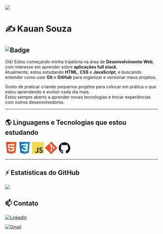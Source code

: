 <img src="https://tse3.mm.bing.net/th/id/OIP.7zUpZp8OiodoiuHw1L_2HQHaDu?cb=12&rs=1&pid=ImgDetMain&o=7&rm=3" width="350"/>

# ✍ Kauan Souza

## ![Badge](https://img.shields.io/badge/Desenvolvedor%20FullStack-0D1117?style=for-the-badge&logoColor=800080&labelColor=800080&color=0D1117)

Olá! Estou começando minha trajetória na área de **Desenvolvimento Web**, com interesse em aprender sobre **aplicações full stack**.  
Atualmente, estou estudando **HTML**, **CSS** e **JavaScript**, e buscando entender como usar **Git** e **GitHub** para organizar e versionar meus projetos.

Gosto de praticar criando pequenos projetos para colocar em prática o que estou aprendendo e evoluir cada dia mais.  
Estou sempre aberto a aprender novas tecnologias e trocar experiências com outros desenvolvedores.

---

## 🌎 Linguagens e Tecnologias que estou estudando

<p align="left">
  <img src="https://raw.githubusercontent.com/devicons/devicon/master/icons/html5/html5-original.svg" alt="HTML" width="40" height="40"/>
  <img src="https://raw.githubusercontent.com/devicons/devicon/master/icons/css3/css3-original.svg" alt="CSS" width="40" height="40"/>
  <img src="https://raw.githubusercontent.com/devicons/devicon/master/icons/javascript/javascript-original.svg" alt="JavaScript" width="40" height="40"/>
  <img src="https://raw.githubusercontent.com/devicons/devicon/master/icons/git/git-original.svg" alt="Git" width="40" height="40"/>
  <img src="https://raw.githubusercontent.com/devicons/devicon/master/icons/github/github-original.svg" alt="GitHub" width="40" height="40"/>
</p>

---

## ⚡ Estatísticas do GitHub

<p align="left">
  <img height="180em" src="https://github-readme-stats.vercel.app/api?username=ks7m&show_icons=true&theme=dark&include_all_commits=true&count_private=true"/>
 
</p>

## 📫 Contato

[![LinkedIn](https://img.shields.io/badge/LinkedIn-Kauan%20Araujo-0077B5?style=for-the-badge&logo=linkedin&logoColor=white)](https://www.linkedin.com/in/kauan-araujoo)

[![Gmail](https://img.shields.io/badge/Email-kauazinhoeu62@gmail.com-D14836?style=for-the-badge&logo=gmail&logoColor=white)](mailto:kauazinhoeu62@gmail.com)

